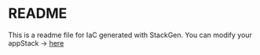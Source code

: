 # README
This is a readme file for IaC generated with StackGen.
You can modify your appStack -> [here](http://main.dev.stackgen.com/appstacks/f42029f5-f8cd-4caa-82dc-0e9ae9673f1e)
